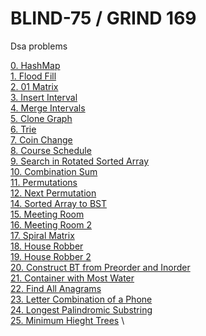 # BLIND-75 / GRIND 169
Dsa problems

[0. HashMap ](./leetcode/0.%20HashMap.md) \
[1. Flood Fill](./leetcode/1.%20Floot%20Fill.md) \
[2. 01 Matrix](./leetcode/2.%20Matrix%2001.md) \
[3. Insert Interval](./leetcode/3.%20Insert%20Interval.md) \
[4. Merge Intervals](./leetcode/4%20Merge%20Intervals.md) \
[5. Clone Graph](./leetcode/5.%20Clone%20Graph.md) \
[6. Trie](./leetcode/6.%20Implement%20Trie.md) \
[7. Coin Change](./leetcode/7.%20Coin%20Change.md) \
[8. Course Schedule](./leetcode/8%20Course%20Schedule.md) \
[9. Search in Rotated Sorted Array](./leetcode/9.%20Search%20in%20Rotated%20Sorted%20Array.md) \
[10. Combination Sum](./leetcode/10.%20Combination%20Sum.md) \
[11. Permutations](./leetcode/11%20%20Permutations.md) \
[12. Next Permutation](./leetcode/12%20Next%20Permutation.md) \
[14. Sorted Array to BST ](./leetcode/14.%20Sorted%20Array%20to%20BST.md) \
[15. Meeting Room](./leetcode/15%20Meetin%20gRoom.md) \
[16. Meeting Room 2](./leetcode/16%20MeetingRoom_2.md) \
[17. Spiral Matrix](./leetcode/17%20Spiral%20Matrix.md) \
[18. House Robber](./leetcode/18%20House%20Robber.md) \
[19. House Robber 2](./leetcode/19%20House%20Robber%202) \
[20. Construct BT from Preorder and Inorder](./leetcode/20%20Construct%20BTfrom%20Preorder%20and%20Inorder.md) \
[21. Container with Most Water](./leetcode/21%20Container%20With%20Most%20Water.md) \
[22. Find All Anagrams](./leetcode/22%20Find%20All%20Anagrams%20in%20a%20String.md) \
[23. Letter Combination of a Phone ](./leetcode/23%20Letter%20Combinations%20of%20a%20Phone%20Number.md) \
[24. Longest Palindromic Substring](./leetcode/24%20Longest%20Palindromic%20Substring.md) \
[25. Minimum Hieght Trees](./leetcode/25%20Minimum%20Height%20Trees.md) \

